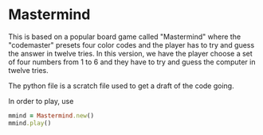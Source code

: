 # Mastermind

This is based on a popular board game called "Mastermind" where the "codemaster" 
presets four color codes and the player has to try and guess the answer in twelve tries.
In this version, we have the player choose a set of four numbers from 1 to 6 and they have
to try and guess the computer in twelve tries.

The python file is a scratch file used to get a draft of the code going.

In order to play, use
```ruby
mmind = Mastermind.new()
mmind.play()
```
